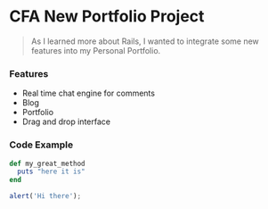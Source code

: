 # CFA New Portfolio Project

> As I learned more about Rails, I wanted to integrate some new features into my Personal Portfolio.

### Features

* Real time chat engine for comments
* Blog
* Portfolio
* Drag and drop interface

### Code Example

```ruby
def my_great_method
  puts "here it is"
end
```

```javascript
alert('Hi there');
```

